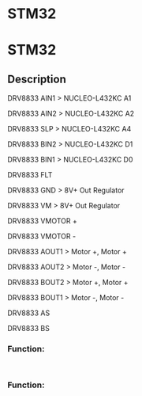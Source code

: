 # STM32

# STM32 


## Description

DRV8833 AIN1 > NUCLEO-L432KC A1 

DRV8833 AIN2 > NUCLEO-L432KC A2

DRV8833 SLP  > NUCLEO-L432KC A4

DRV8833 BIN2 > NUCLEO-L432KC D1

DRV8833 BIN1 > NUCLEO-L432KC D0

DRV8833 FLT

DRV8833 GND > 8V+ Out Regulator

DRV8833 VM  > 8V+ Out Regulator

DRV8833 VMOTOR +

DRV8833 VMOTOR -

DRV8833 AOUT1 > Motor +, Motor +

DRV8833 AOUT2 > Motor -, Motor -

DRV8833 BOUT2 > Motor +, Motor +

DRV8833 BOUT1 > Motor -, Motor -

DRV8833 AS

DRV8833 BS



### Function:

```


```

### Function: 

```

```

